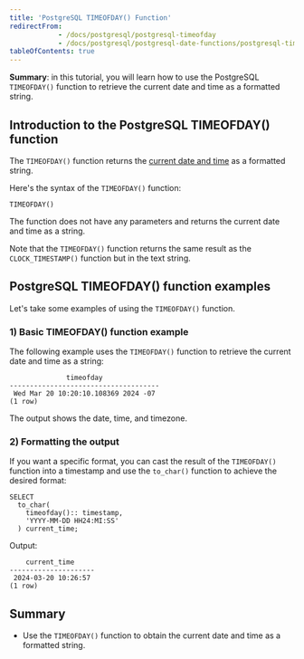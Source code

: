 ```yaml
---
title: 'PostgreSQL TIMEOFDAY() Function'
redirectFrom:
            - /docs/postgresql/postgresql-timeofday 
            - /docs/postgresql/postgresql-date-functions/postgresql-timeofday/
tableOfContents: true
---
```



**Summary**: in this tutorial, you will learn how to use the PostgreSQL `TIMEOFDAY()` function to retrieve the current date and time as a formatted string.

## Introduction to the PostgreSQL TIMEOFDAY() function

The `TIMEOFDAY()` function returns the [current date and time](/docs/postgresql/postgresql-date-functions/postgresql-current_timestamp) as a formatted string.

Here's the syntax of the `TIMEOFDAY()` function:

```
TIMEOFDAY()
```

The function does not have any parameters and returns the current date and time as a string.

Note that the `TIMEOFDAY()` function returns the same result as the `CLOCK_TIMESTAMP()` function but in the text string.

## PostgreSQL TIMEOFDAY() function examples

Let's take some examples of using the `TIMEOFDAY()` function.

### 1) Basic TIMEOFDAY() function example

The following example uses the `TIMEOFDAY()` function to retrieve the current date and time as a string:

```
              timeofday
-------------------------------------
 Wed Mar 20 10:20:10.108369 2024 -07
(1 row)
```

The output shows the date, time, and timezone.

### 2) Formatting the output

If you want a specific format, you can cast the result of the `TIMEOFDAY()` function into a timestamp and use the `to_char()` function to achieve the desired format:

```
SELECT
  to_char(
    timeofday():: timestamp,
    'YYYY-MM-DD HH24:MI:SS'
  ) current_time;
```

Output:

```
    current_time
---------------------
 2024-03-20 10:26:57
(1 row)
```

## Summary

- Use the `TIMEOFDAY()` function to obtain the current date and time as a formatted string.
